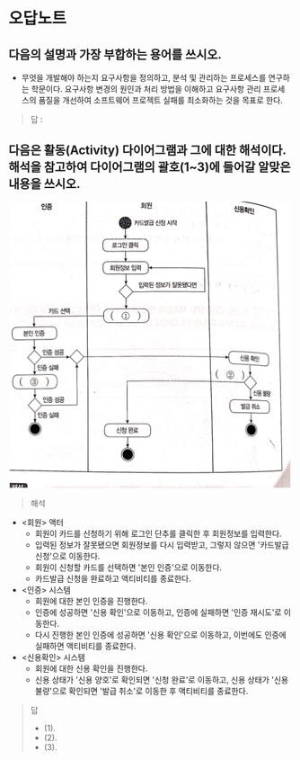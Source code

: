 # 오답노트

## 다음의 설명과 가장 부합하는 용어를 쓰시오.
- 무엇을 개발해야 하는지 요구사항을 정의하고, 분석 및 관리하는 프로세스를 연구하는 학문이다. 요구사항 변경의 원인과 처리 방법을 이해하고 요구사항 관리 프로세스의 품질을 개선하여 소프트웨어 프로젝트 실패를 최소화하는 것을 목표로 한다.

> 답 : 

## 다음은 활동(Activity) 다이어그램과 그에 대한 해석이다. 해석을 참고하여 다이어그램의 괄호(1~3)에 들어갈 알맞은 내용을 쓰시오.

<div align=center>

<img src="img/exam_01.jpg" alt="" width="500"/>

</div>

> 해석
- <회원> 액터
  - 회원이 카드를 신청하기 위해 로그인 단추를 클릭한 후 회원정보를 입력한다.
  - 입력된 정보가 잘못됐으면 회원정보를 다시 입력받고, 그렇지 않으면 '카드발급 신청'으로 이동한다.
  - 회원이 신청할 카드를 선택하면 '본인 인증'으로 이동한다.
  - 카드발급 신청을 완료하고 액티비티를 종료한다.
- <인증> 시스템
  - 회원에 대한 본인 인증을 진행한다.
  - 인증에 성공하면 '신용 확인'으로 이동하고, 인증에 실패하면 '인증 재시도'로 이동한다.
  - 다시 진행한 본인 인증에 성공하면 '신용 확인'으로 이동하고, 이번에도 인증에 실패하면 액티비티를 종료한다.
- <신용확인> 시스템
  - 회원에 대한 신용 확인을 진행한다.
  - 신용 상태가 '신용 양호'로 확인되면 '신청 완료'로 이동하고, 신용 상태가 '신용 불량'으로 확인되면 '발급 취소'로 이동한 후 액티비티를 종료한다.

> 답
> - (1).
> - (2).
> - (3).